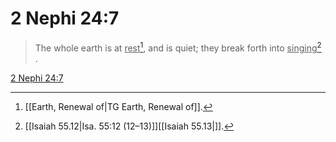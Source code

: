# 2 Nephi 24:7

> The whole earth is at <u>rest</u>[^a], and is quiet; they break forth into <u>singing</u>[^b] .

[2 Nephi 24:7](https://www.churchofjesuschrist.org/study/scriptures/bofm/2-ne/24?lang=eng&id=p7#p7)


[^a]: [[Earth, Renewal of|TG Earth, Renewal of]].  
[^b]: [[Isaiah 55.12|Isa. 55:12 (12–13)]][[Isaiah 55.13|]].  
